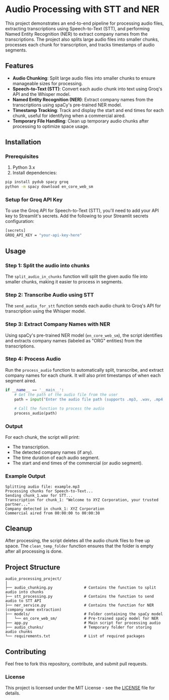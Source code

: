# Audio Processing with STT and NER

This project demonstrates an end-to-end pipeline for processing audio files, extracting transcriptions using Speech-to-Text (STT), and performing Named Entity Recognition (NER) to extract company names from the transcriptions. The project also splits large audio files into smaller chunks, processes each chunk for transcription, and tracks timestamps of audio segments.

## Features

- **Audio Chunking**: Split large audio files into smaller chunks to ensure manageable sizes for processing.
- **Speech-to-Text (STT)**: Convert each audio chunk into text using Groq's API and the Whisper model.
- **Named Entity Recognition (NER)**: Extract company names from the transcriptions using spaCy's pre-trained NER model.
- **Timestamp Tracking**: Track and display the start and end times for each chunk, useful for identifying when a commercial aired.
- **Temporary File Handling**: Clean up temporary audio chunks after processing to optimize space usage.

## Installation

### Prerequisites
1. Python 3.x
2. Install dependencies:

```bash
pip install pydub spacy groq
python -m spacy download en_core_web_sm
```

### Setup for Groq API Key

To use the Groq API for Speech-to-Text (STT), you'll need to add your API key to Streamlit's secrets. Add the following to your Streamlit secrets configuration:

```bash
[secrets]
GROQ_API_KEY = "your-api-key-here"
```

## Usage

### Step 1: Split the audio into chunks
The `split_audio_in_chunks` function will split the given audio file into smaller chunks, making it easier to process in segments.

### Step 2: Transcribe Audio using STT
The `send_audio_for_stt` function sends each audio chunk to Groq's API for transcription using the Whisper model.

### Step 3: Extract Company Names with NER
Using spaCy's pre-trained NER model (`en_core_web_sm`), the script identifies and extracts company names (labeled as "ORG" entities) from the transcriptions.

### Step 4: Process Audio
Run the `process_audio` function to automatically split, transcribe, and extract company names for each chunk. It will also print timestamps of when each segment aired.

```python
if __name__ == '__main__':
    # Get the path of the audio file from the user
    path = input("Enter the audio file path (supports .mp3, .wav, .mp4, .m4a): ")
    
    # Call the function to process the audio
    process_audio(path)
```

### Output
For each chunk, the script will print:
- The transcription.
- The detected company names (if any).
- The time duration of each audio segment.
- The start and end times of the commercial (or audio segment).

### Example Output

```
Splitting audio file: example.mp3
Processing chunks for Speech-to-Text...
Sending chunk_1.wav for STT...
Transcription for chunk_1: "Welcome to XYZ Corporation, your trusted partner..."
Company detected in chunk_1: XYZ Corporation
Commercial aired from 00:00:00 to 00:00:30
```

## Cleanup
After processing, the script deletes all the audio chunk files to free up space. The `clean_temp_folder` function ensures that the folder is empty after all processing is done.

## Project Structure

```
audio_processing_project/
│
├── audio_chunking.py              # Contains the function to split audio into chunks
├── stt_processing.py              # Contains the function to send audio to STT API
├── ner_service.py                 # Contains the function for NER (company name extraction)
├── models/                        # Folder containing the spaCy model
│   └── en_core_web_sm/            # Pre-trained spaCy model for NER
├── app.py                         # Main script for processing audio
├── audio_chunks/                  # Temporary folder for storing audio chunks
└── requirements.txt               # List of required packages
```

## Contributing

Feel free to fork this repository, contribute, and submit pull requests. 

### License

This project is licensed under the MIT License - see the [LICENSE](LICENSE) file for details.
